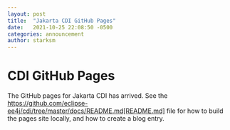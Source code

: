 ```yaml
---
layout: post
title:  "Jakarta CDI GitHub Pages"
date:   2021-10-25 22:08:50 -0500
categories: announcement
author: starksm
---
```


# CDI GitHub Pages

The GitHub pages for Jakarta CDI has arrived. See the https://github.com/eclipse-ee4j/cdi/tree/master/docs/README.md[README.md] file for how to build the pages site locally, and how to create a blog entry.

